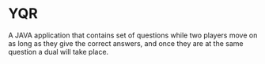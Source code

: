 # YQR
A JAVA application that contains set of questions while two players move on as long as they give the correct answers, and once they are at the same question a dual will take place.